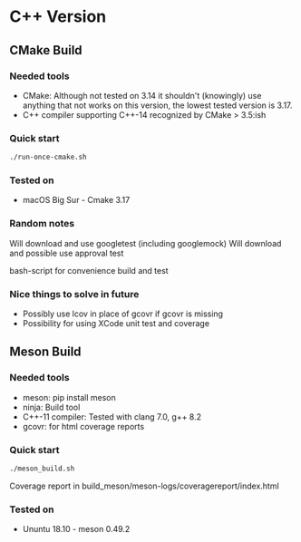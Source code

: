 C++ Version
===========

CMake Build
-----------

### Needed tools

* CMake: Although not tested on 3.14 it shouldn't (knowingly) use anything
  that not works on this version, the lowest tested version is 3.17.
* C++ compiler supporting C++-14 recognized by CMake > 3.5:ish

### Quick start

```sh
./run-once-cmake.sh
```

### Tested on

 * macOS Big Sur - Cmake 3.17


### Random notes

Will download and use googletest (including googlemock)
Will download and possible use approval test

bash-script for convenience build and test


### Nice things to solve in future

*  Possibly use lcov in place of gcovr if gcovr is missing
*  Possibility for using XCode unit test and coverage

Meson Build
-----------

### Needed tools

* meson: pip install meson
* ninja: Build tool
* C++-11 compiler: Tested with clang 7.0, g++ 8.2
* gcovr: for html coverage reports

### Quick start

```sh
./meson_build.sh
```

Coverage report in build\_meson/meson-logs/coveragereport/index.html


### Tested on

 * Ununtu 18.10 - meson 0.49.2
